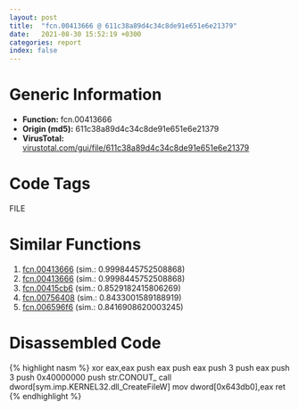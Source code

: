 ```yaml
---
layout: post
title:  "fcn.00413666 @ 611c38a89d4c34c8de91e651e6e21379"
date:   2021-08-30 15:52:19 +0300
categories: report
index: false
---
```


# Generic Information
- **Function:** fcn.00413666
- **Origin (md5):** 611c38a89d4c34c8de91e651e6e21379
- **VirusTotal:** [virustotal.com/gui/file/611c38a89d4c34c8de91e651e6e21379][virustotal_ref]

# Code Tags
<span class="tag" id="FILE">FILE</span>


# Similar Functions

1. [fcn.00413666][similar_1_ref] (sim.: 0.9998445752508868)
2. [fcn.00413666][similar_2_ref] (sim.: 0.9998445752508868)
3. [fcn.00415cb6][similar_3_ref] (sim.: 0.8529182415806269)
4. [fcn.00756408][similar_4_ref] (sim.: 0.8433001589188919)
5. [fcn.006596f6][similar_5_ref] (sim.: 0.8416908620003245)


# Disassembled Code

{% highlight nasm %}
xor eax,eax
push eax
push eax
push 3
push eax
push 3
push 0x40000000
push str.CONOUT_
call dword[sym.imp.KERNEL32.dll_CreateFileW]
mov dword[0x643db0],eax
ret 
{% endhighlight %}


[similar_1_ref]: /report/fcn.00413666@d9931aa9e2aa8f7bd7ae2f1864773c9d
[similar_2_ref]: /report/fcn.00413666@60afddb38f339b96494ffc49b47643e5
[similar_3_ref]: /report/fcn.00415cb6@235127bd7ddea75fb72313b9d5061e79
[similar_4_ref]: /report/fcn.00756408@d65363c7c6c188277432c9e4251c44e5
[similar_5_ref]: /report/fcn.006596f6@8c848ad89aab40a1738b363a37856125
[virustotal_ref]: https://www.virustotal.com/gui/file/611c38a89d4c34c8de91e651e6e21379